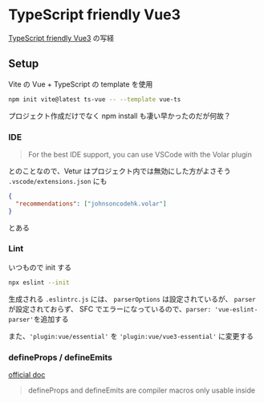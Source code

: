 # TypeScript friendly Vue3

[TypeScript friendly Vue3](https://www.vuemastery.com/courses/typescript-friendly-vue3/introduction-to-the-script-setup-syntax) の写経

## Setup

Vite の Vue + TypeScript の template を使用

```bash
npm init vite@latest ts-vue -- --template vue-ts
```

プロジェクト作成だけでなく npm install も凄い早かったのだが何故？

### IDE

> For the best IDE support, you can use VSCode with the Volar plugin

とのことなので、Vetur はプロジェクト内では無効にした方がよさそう
`.vscode/extensions.json` にも

```json
{
  "recommendations": ["johnsoncodehk.volar"]
}
```

とある

### Lint

いつもので init する

```bash
npx eslint --init
```

生成される `.eslintrc.js` には、 `parserOptions` は設定されているが、
`parser` が設定されておらず、 SFC でエラーになっているので、`parser: 'vue-eslint-parser'`を追加する

また、`'plugin:vue/essential'` を `'plugin:vue/vue3-essential'` に変更する

### defineProps / defineEmits

[official doc](https://v3.vuejs.org/api/sfc-script-setup.html#defineprops-and-defineemits)

> defineProps and defineEmits are compiler macros only usable inside <script setup>. They do not need to be imported, and are compiled away when <script setup> is processed.

- `<script setup>` 内でのみ有効なコンパイラマクロなので、 import する必要は無いし、コンパイルされた後は消える
- `defineProps` は `props` と同様の、`defineEmits` は `emit` と同様のオプションを受け取る

props の方のデフォルト値の与え方

```ts
interface Props {
  foo: string
  bar?: number
}

const props = withDefaults(
  defineProps<Props>(),
  {
    bar: 100
  }
)
```

ESLint で怒られるので、 global で定義しておく必要ありそう

[ESLint Vue 公式](https://eslint.vuejs.org/user-guide/#faq) に、env を設定しろと書かれている

```js
module.exports = {
  env: {
    'vue/setup-compiler-macros': true
  }
}
